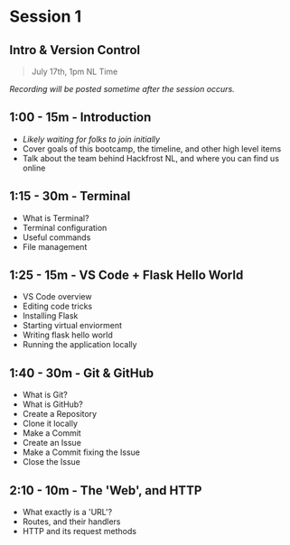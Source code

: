 # Session 1

## Intro & Version Control

> July 17th, 1pm NL Time

_Recording will be posted sometime after the session occurs._

## 1:00 - 15m - Introduction

-   _Likely waiting for folks to join initially_
-   Cover goals of this bootcamp, the timeline, and other high level items
-   Talk about the team behind Hackfrost NL, and where you can find us online

## 1:15 - 30m - Terminal

-   What is Terminal?
-   Terminal configuration
-   Useful commands
-   File management

## 1:25 - 15m - VS Code + Flask Hello World

-   VS Code overview
-   Editing code tricks
-   Installing Flask
-   Starting virtual enviorment
-   Writing flask hello world
-   Running the application locally

## 1:40 - 30m - Git & GitHub

-   What is Git?
-   What is GitHub?
-   Create a Repository
-   Clone it locally
-   Make a Commit
-   Create an Issue
-   Make a Commit fixing the Issue
-   Close the Issue

## 2:10 - 10m - The 'Web', and HTTP

-   What exactly is a 'URL'?
-   Routes, and their handlers
-   HTTP and its request methods
